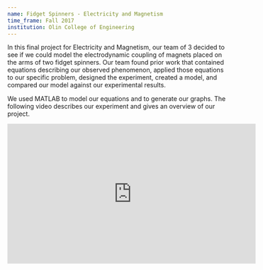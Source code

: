```yaml
---
name: Fidget Spinners - Electricity and Magnetism
time_frame: Fall 2017
institution: Olin College of Engineering
---
```

In this final project for Electricity and Magnetism, our team of 3 decided to see if we could model the electrodynamic coupling of magnets placed on the arms of two fidget spinners. Our team found prior work that contained equations describing our observed phenomenon, applied those equations to our specific problem, designed the experiment, created a model, and compared our model against our experimental results.

We used MATLAB to model our equations and to generate our graphs. The following video describes our experiment and gives an overview of our project.

<div class="video">
  <iframe width="560" height="315" src="https://www.youtube.com/embed/JdPywxd1NAc?rel=0" frameborder="0" allow="accelerometer; autoplay; encrypted-media; gyroscope; picture-in-picture" allowfullscreen></iframe>
</div>
